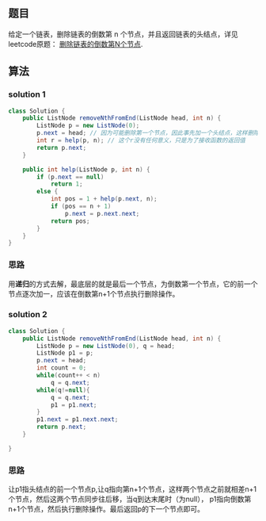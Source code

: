 ## 题目
给定一个链表，删除链表的倒数第 n 个节点，并且返回链表的头结点，详见leetcode原题：
[删除链表的倒数第N个节点](https://leetcode-cn.com/problems/remove-nth-node-from-end-of-list/).

## 算法
### solution 1
```JAVA
class Solution {
    public ListNode removeNthFromEnd(ListNode head, int n) {
        ListNode p = new ListNode(0);
        p.next = head; // 因为可能删除第一个节点，因此事先加一个头结点，这样删除头结点和中间节点并没有区别
        int r = help(p, n); // 这个r没有任何意义，只是为了接收函数的返回值
        return p.next;
    }

    public int help(ListNode p, int n) {
        if (p.next == null)
            return 1;
        else {
            int pos = 1 + help(p.next, n);
            if (pos == n + 1)
                p.next = p.next.next;
            return pos;
        }
    }
}
```
### 思路
用**递归**的方式去解，最底层的就是最后一个节点，为倒数第一个节点，它的前一个节点逐次加一，应该在倒数第n+1个节点执行删除操作。

### solution 2
``` JAVA
class Solution {
    public ListNode removeNthFromEnd(ListNode head, int n) {
        ListNode p = new ListNode(0), q = head;
        ListNode p1 = p;
        p.next = head;
        int count = 0;
        while(count++ < n)
            q = q.next;
        while(q!=null){
            q = q.next;
            p1 = p1.next;
        }
        p1.next = p1.next.next;
        return p.next;
    }

}
```
### 思路
让p1指头结点的前一个节点p,让q指向第n+1个节点，这样两个节点之前就相差n+1个节点，然后这两个节点同步往后移，当q到达末尾时（为null），
p1指向倒数第n+1个节点，然后执行删除操作。最后返回p的下一个节点即可。
